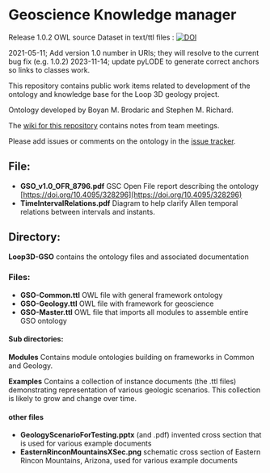 # Geoscience Knowledge manager

Release 1.0.2 OWL source Dataset in text/ttl files :  [![DOI](https://zenodo.org/badge/DOI/10.5281/zenodo.4743221.svg)](https://zenodo.org/record/4743221)

2021-05-11; Add version 1.0 number in URIs; they will resolve to the current bug fix (e.g. 1.0.2)
2023-11-14; update pyLODE to generate correct anchors so links to classes work.

This repository contains public work items related to development of the ontology and knowledge base for the Loop 3D geology project.

Ontology developed by Boyan M. Brodaric and Stephen M. Richard.

The [wiki for this repository](https://github.com/Loop3D/GKM/wiki) contains notes from team meetings. 

Please add issues or comments on the ontology in the [issue tracker](https://github.com/Loop3D/GKM/issues).


## File:
 - **GSO_v1.0_OFR_8796.pdf**  GSC Open File report describing the ontology [https://doi.org/10.4095/328296](https://doi.org/10.4095/328296)
 - **TimeIntervalRelations.pdf**  Diagram to help clarify Allen temporal relations between intervals and instants.


## Directory:
**Loop3D-GSO** contains the ontology files and associated documentation

### Files: 
 - **GSO-Common.ttl**  OWL file with general framework ontology
 - **GSO-Geology.ttl**  OWL file with framework for geoscience
 - **GSO-Master.ttl**  OWL file that imports all modules to assemble entire GSO ontology

#### Sub directories:
**Modules**  Contains module ontologies building on frameworks in Common and Geology.

**Examples**  Contains a collection of instance documents (the .ttl files) demonstrating representation of various geologic scenarios.  This collection is likely to grow and change over time.

#### other files 
 - **GeologyScenarioForTesting.pptx** (and .pdf) invented cross section that is used for various example documents
 - **EasternRinconMountainsXSec.png** schematic cross section of Eastern Rincon Mountains, Arizona, used for various example documents
